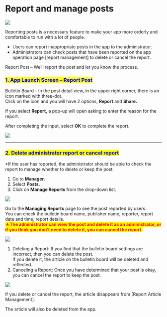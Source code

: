 # Report and manage posts

![](https://support.swing2app.com/wp-content/uploads/2018/09/manage\_report.png)

Reporting posts is a necessary feature to make your app more orderly and comfortable to run with a lot of people.

* Users can report inappropriate posts in the app to the administrator.
* Administrators can check posts that have been reported on the app operation page \[report management] to delete or cancel the report.

Report Post – We’ll report the post and let you know the process.



### <mark style="color:blue;">**1. App Launch Screen – Report Post**</mark>

Bulletin Board – In the post detail view, in the upper right corner, there is an icon marked with three-dot.\
Click on the icon and you will have 2 options, **Report** and **Share.**

If you select **Report,** a pop-up will open asking to enter the reason for the report.

After completing the input, select **OK** to complete the report.

![](https://support.swing2app.com/wp-content/uploads/2018/09/report.png)

***

### <mark style="color:blue;">**2. Delete administrator report or cancel report**</mark>

\*If the user has reported, the administrator should be able to check the report to manage whether to delete or keep the post.

1. Go to **Manager.**
2. Select **Posts.**
3. Click on **Manage Reports** from the drop-down list.

![](https://support.swing2app.com/wp-content/uploads/2018/09/b36-e1587042033219.png)

Go to the **Managing Reports** page to see the post reported by users.\
You can check the bulletin board name, publisher name, reporter, report date and time, report details.\
<mark style="color:red;">**★The administrator can view the post and delete it as an administrator, or if you think you don’t need to delete it, you can cancel the report.**</mark>

![](https://support.swing2app.com/wp-content/uploads/2018/09/b37.png)

1. Deleting a Report: If you find that the bulletin board settings are incorrect, then you can delete the post.\
   If you delete it, the article on the bulletin board will be deleted and reflected.
2. Canceling a Report: Once you have determined that your post is okay, you can cancel the report to keep the post.

![](https://support.swing2app.com/wp-content/uploads/2018/09/rm1.png)

If you delete or cancel the report, the article disappears from \[Report Article Management].&#x20;

The article will also be deleted from the app.
